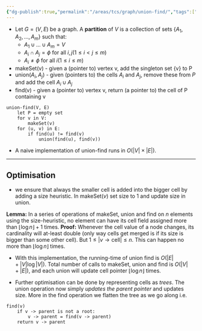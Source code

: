 ```yaml
---
{"dg-publish":true,"permalink":"/areas/tcs/graph/union-find/","tags":["graph-theory"]}
---
```


* Let $G = (V, E)$ be a graph. A **partition** of $V$ is a collection of sets $\{ A_1, A_2, \ldots , A_m \}$ such that:
	* $A_1 \cup \ldots \cup A_m = V$
	* $A_i \cap A_j = \phi$ for all $i, j (1 \leq i < j \leq m)$
	* $A_i \neq \phi$ for all $i (1 \leq i \leq m)$
* makeSet(v) - given a (pointer to) vertex v, add the singleton set {v} to P
* union($A_i, A_j$) - given (pointers to) the cells $A_i$ and $A_j$, remove these from $P$ and add the cell $A_i \cup A_j$
* find(v) - given a (pointer to) vertex v, return (a pointer to) the cell of P containing v
```
union-find(V, E)
	let P = empty set
	for v in V:
		makeSet(v)
	for (u, v) in E:
		if find(u) != find(v)
			union(find(u), find(v))
```
* A naive implementation of union-find runs in $O(|V| \times |E|)$. 
---
## Optimisation
* we ensure that always the smaller cell is added into the bigger cell by adding a size heuristic. In makeSet($v$) set size to 1 and update size in union.

**Lemma:** In a series of operations of makeSet, union and find on $n$ elements using the size-heuristic, no element can have its cell field assigned more than $\lfloor \log n \rfloor + 1$ times.
**Proof:** Whenever the cell value of a node changes, its cardinality will at-least double (only way cells get merged is if its size is bigger than some other cell). But $1 \leq | v \rightarrow \text{cell}| \leq n$. This can happen no more than $\lfloor \log n \rfloor$ times.

* With this implementation, the running-time of union find is $O(|E| + |V| \log |V|)$. Total number of calls to makeSet, union and find is $O(|V| + |E|)$, and each union will update cell pointer $\lfloor \log n \rfloor$ times.

* Further optimisation can be done by representing cells as *trees*. The union operation now simply *updates the parent pointer* and updates size. More in the find operation we flatten the tree as we go along i.e.
  
```
find(v)
	if v -> parent is not a root:
		v -> parent = find(v -> parent)
	return v -> parent
```